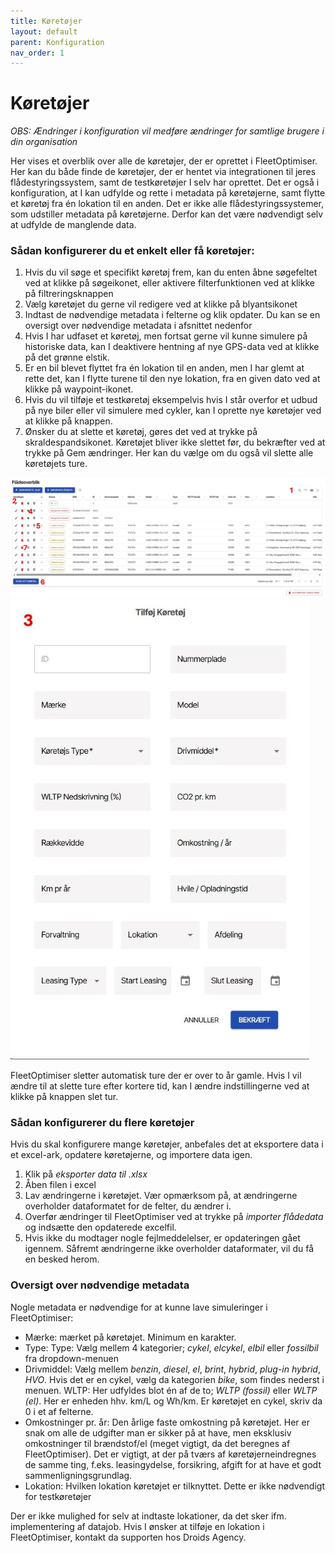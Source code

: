 ```yaml
---
title: Køretøjer
layout: default
parent: Konfiguration
nav_order: 1
---
```


# Køretøjer #
_OBS: Ændringer i konfiguration vil medføre ændringer for samtlige brugere i din organisation_

Her vises et overblik over alle de køretøjer, der er oprettet i FleetOptimiser. Her kan du både finde de køretøjer, der er hentet via integrationen til jeres flådestyringssystem, samt de testkøretøjer I selv har oprettet. Det er også i konfiguration, at I kan udfylde og rette i metadata på køretøjerne, samt flytte et køretøj fra én lokation til en anden. Det er ikke alle flådestyringssystemer, som udstiller metadata på køretøjerne. Derfor kan det være nødvendigt selv at udfylde de manglende data.

### Sådan konfigurerer du et enkelt eller få køretøjer: ###
1. Hvis du vil søge et specifikt køretøj frem, kan du enten åbne søgefeltet ved at klikke på søgeikonet, eller aktivere filterfunktionen ved at klikke på filtreringsknappen
2. Vælg køretøjet du gerne vil redigere ved at klikke på blyantsikonet
3. Indtast de nødvendige metadata i felterne og klik opdater. Du kan se en oversigt over nødvendige metadata i afsnittet nedenfor
4. Hvis I har udfaset et køretøj, men fortsat gerne vil kunne simulere på historiske data, kan I deaktivere hentning af nye GPS-data ved at klikke på det grønne elstik.
5. Er en bil blevet flyttet fra én lokation til en anden, men I har glemt at rette det, kan I flytte turene til den nye lokation, fra en given dato ved at klikke på waypoint-ikonet.
6. Hvis du vil tilføje et testkøretøj eksempelvis hvis I står overfor et udbud på nye biler eller vil simulere med cykler, kan I oprette nye køretøjer ved at klikke på knappen.
7. Ønsker du at slette et køretøj, gøres det ved at trykke på skraldespandsikonet. Køretøjet bliver ikke slettet før, du bekræfter ved at trykke på Gem ændringer. Her kan du vælge om du også vil slette alle køretøjets ture.

![Konfiguration køretøjer](..\assets\Konfigurationkoeretoejermarkering.JPG)
![konfiguration enkelt køretøj markering.JPG](..\assets\konfigurationenkeltkoeretoejmarkering.JPG)

FleetOptimiser sletter automatisk ture der er over to år gamle. Hvis I vil ændre til at slette ture efter kortere tid, kan I ændre
indstillingerne ved at klikke på knappen slet tur.

### Sådan konfigurerer du flere køretøjer ###
Hvis du skal konfigurere mange køretøjer, anbefales det at eksportere data i et excel-ark, opdatere køretøjerne, og importere data igen. 
1. Klik på _eksporter data til .xlsx_
2. Åben filen i excel
3. Lav ændringerne i køretøjet. Vær opmærksom på, at ændringerne overholder dataformatet for de felter, du ændrer i.
4. Overfør ændringer til FleetOptimiser ved at trykke på _importer flådedata_ og indsætte den opdaterede excelfil.
5. Hvis ikke du modtager nogle fejlmeddelelser, er opdateringen gået igennem. Såfremt ændringerne ikke overholder dataformater, vil du få en besked herom.

### Oversigt over nødvendige metadata ###
Nogle metadata er nødvendige for at kunne lave simuleringer i FleetOptimiser:
- Mærke: mærket på køretøjet. Minimum en karakter.
- Type: Type: Vælg mellem 4 kategorier; _cykel_, _elcykel_, _elbil_ eller _fossilbil_ fra dropdown-menuen
- Drivmiddel: Vælg mellem _benzin_, _diesel_, _el_, _brint_, _hybrid_, _plug-in hybrid_, _HVO_. Hvis det er en cykel, vælg da kategorien _bike_, som findes nederst i menuen.
WLTP: Her udfyldes blot én af de to; _WLTP (fossil)_ eller _WLTP (el)_. Her er enheden hhv. km/L og Wh/km. Er køretøjet en cykel, skriv da 0 i et af felterne.
- Omkostninger pr. år: Den årlige faste omkostning på køretøjet. Her er snak om alle de udgifter man er sikker på at have, men eksklusiv omkostninger til brændstof/el (meget vigtigt, da det beregnes af FleetOptimiser). Det er vigtigt, at der på tværs af køretøjerneindregnes de samme ting, f.eks. leasingydelse, forsikring, afgift for at have et godt sammenligningsgrundlag.
- Lokation: Hvilken lokation køretøjet er tilknyttet. Dette er ikke nødvendigt for testkøretøjer

Der er ikke mulighed for selv at indtaste lokationer, da det sker ifm. implementering af datajob. Hvis I ønsker at tilføje en lokation i FleetOptimiser, kontakt da supporten hos Droids Agency.
